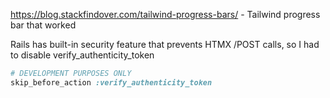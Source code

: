 https://blog.stackfindover.com/tailwind-progress-bars/ - Tailwind progress bar that worked

Rails has built-in security feature that prevents HTMX /POST calls, so I had to disable verify_authenticity_token 
```ruby
# DEVELOPMENT PURPOSES ONLY
skip_before_action :verify_authenticity_token 
```

